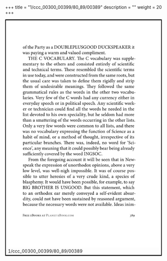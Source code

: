+++
title = "1/ccc_00300_00399/80_89/00389"
description = ""
weight = 20
+++

<table style="border:2px solid black;max-width:800px;max-height:800px;" 
><tr><td>
<img class="center-fit-jpg"
src="/jpg_/out_jpg_1984__389.jpg">
1/ccc_00300_00399/80_89/00389
</img></td></tr></table>
